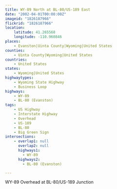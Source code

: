 ```yaml
---
title: WY-89 North at BL-80/US-189 East
date: "2002-04-01T00:00:00Z"
imageid: "1826187966"
flickrid: "1826187966"
location:
    latitude: 41.265568
    longitude: -110.960846
places:
    - Evanston|Uinta County|Wyoming|United States
counties:
    - Uinta County|Wyoming|United States
countries:
    - United States
states:
    - Wyoming|United States
highwaytypes:
    - Wyoming State Highway
    - Business Loop
highways:
    - WY-89
    - BL-80 (Evanston)
tags:
    - US Highway
    - Interstate Highway
    - Overhead
    - US-189
    - BL-80
    - Big Green Sign
intersections:
    - overlap1: null
      overlap2: null
      highways1:
        - WY-89
      highways2:
        - BL-80 (Evanston)

---
```

WY-89 Overhead at BL-80/US-189 Junction